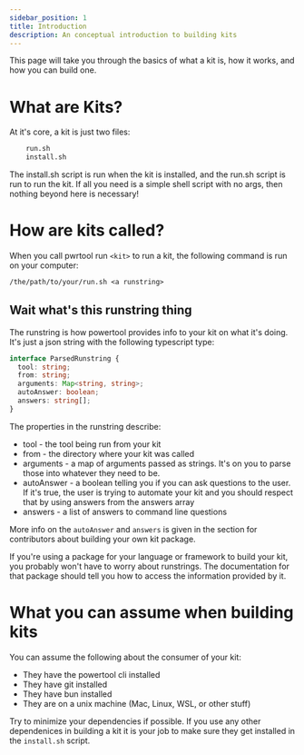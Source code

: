 ```yaml
---
sidebar_position: 1
title: Introduction
description: An conceptual introduction to building kits
---
```


This page will take you through the basics of what a kit is, how it works, and how you can build one.

# What are Kits?

At it's core, a kit is just two files:

```bash
    run.sh
    install.sh
```

The install.sh script is run when the kit is installed, and the run.sh script is run to run the kit. If all you need is a simple shell script with no args, then nothing beyond here is necessary!

# How are kits called?

When you call pwrtool run `<kit>` to run a kit, the following command is run on your computer:

```txt
/the/path/to/your/run.sh <a runstring>
```

## Wait what's this runstring thing

The runstring is how powertool provides info to your kit on what it's doing. It's just a json string with the following typescript type:

```ts
interface ParsedRunstring {
  tool: string;
  from: string;
  arguments: Map<string, string>;
  autoAnswer: boolean;
  answers: string[];
}
```

The properties in the runstring describe:

- tool - the tool being run from your kit
- from - the directory where your kit was called
- arguments - a map of arguments passed as strings. It's on you to parse those into whatever they need to be.
- autoAnswer - a boolean telling you if you can ask questions to the user. If it's true, the user is trying to automate your kit and you should respect that by using answers from the answers array
- answers - a list of answers to command line questions

More info on the `autoAnswer` and `answers` is given in the section for contributors about building your own kit package.

If you're using a package for your language or framework to build your kit, you probably won't have to worry about runstrings. The documentation for that package should tell you how to access the information provided by it.

# What you can assume when building kits

You can assume the following about the consumer of your kit:

- They have the powertool cli installed
- They have git installed
- They have bun installed
- They are on a unix machine (Mac, Linux, WSL, or other stuff)

Try to minimize your dependencies if possible. If you use any other dependenices in building a kit it is your job to make sure they get installed in the `install.sh` script.
